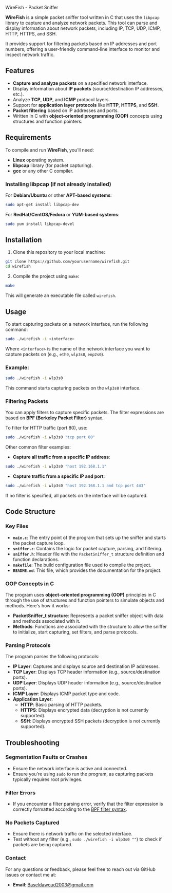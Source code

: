 WireFish - Packet Sniffer

**WireFish** is a simple packet sniffer tool written in C that uses the `libpcap` library to capture and analyze network packets. This tool can parse and display information about network packets, including IP, TCP, UDP, ICMP, HTTP, HTTPS, and SSH.

It provides support for filtering packets based on IP addresses and port numbers, offering a user-friendly command-line interface to monitor and inspect network traffic.

## Features

- **Capture and analyze packets** on a specified network interface.
- Display information about **IP packets** (source/destination IP addresses, etc.).
- Analyze **TCP**, **UDP**, and **ICMP** protocol layers.
- Support for **application layer protocols** like **HTTP**, **HTTPS**, and **SSH**.
- **Packet filtering** based on IP addresses and ports.
- Written in C with **object-oriented programming (OOP)** concepts using structures and function pointers.

## Requirements

To compile and run **WireFish**, you'll need:

- **Linux** operating system.
- **libpcap** library (for packet capturing).
- **gcc** or any other C compiler.

### Installing libpcap (if not already installed)

For **Debian/Ubuntu** or other **APT-based systems**:

```bash
sudo apt-get install libpcap-dev
```

For **RedHat/CentOS/Fedora** or **YUM-based systems**:

```bash
sudo yum install libpcap-devel
```

## Installation

1. Clone this repository to your local machine:

```bash
git clone https://github.com/yourusername/wirefish.git
cd wirefish
```

2. Compile the project using `make`:

```bash
make
```

This will generate an executable file called `wirefish`.

## Usage

To start capturing packets on a network interface, run the following command:

```bash
sudo ./wirefish -i <interface>
```

Where `<interface>` is the name of the network interface you want to capture packets on (e.g., `eth0`, `wlp3s0`, `enp2s0`).

### Example:

```bash
sudo ./wirefish -i wlp3s0
```

This command starts capturing packets on the `wlp3s0` interface.

### Filtering Packets

You can apply filters to capture specific packets. The filter expressions are based on **BPF (Berkeley Packet Filter)** syntax. 

To filter for HTTP traffic (port 80), use:

```bash
sudo ./wirefish -i wlp3s0 "tcp port 80"
```

Other common filter examples:

- **Capture all traffic from a specific IP address**:

```bash
sudo ./wirefish -i wlp3s0 "host 192.168.1.1"
```

- **Capture traffic from a specific IP and port**:

```bash
sudo ./wirefish -i wlp3s0 "host 192.168.1.1 and tcp port 443"
```

If no filter is specified, all packets on the interface will be captured.

## Code Structure

### Key Files

- **`main.c`**: The entry point of the program that sets up the sniffer and starts the packet capture loop.
- **`sniffer.c`**: Contains the logic for packet capture, parsing, and filtering.
- **`sniffer.h`**: Header file with the `PacketSniffer_t` structure definition and function declarations.
- **`makefile`**: The build configuration file used to compile the project.
- **`README.md`**: This file, which provides the documentation for the project.

### OOP Concepts in C

The program uses **object-oriented programming (OOP)** principles in C through the use of structures and function pointers to simulate objects and methods. Here's how it works:

- **PacketSniffer_t structure**: Represents a packet sniffer object with data and methods associated with it.
- **Methods**: Functions are associated with the structure to allow the sniffer to initialize, start capturing, set filters, and parse protocols.

### Parsing Protocols

The program parses the following protocols:

- **IP Layer**: Captures and displays source and destination IP addresses.
- **TCP Layer**: Displays TCP header information (e.g., source/destination ports).
- **UDP Layer**: Displays UDP header information (e.g., source/destination ports).
- **ICMP Layer**: Displays ICMP packet type and code.
- **Application Layer**:
  - **HTTP**: Basic parsing of HTTP packets.
  - **HTTPS**: Displays encrypted data (decryption is not currently supported).
  - **SSH**: Displays encrypted SSH packets (decryption is not currently supported).

## Troubleshooting

### Segmentation Faults or Crashes

- Ensure the network interface is active and connected.
- Ensure you're using `sudo` to run the program, as capturing packets typically requires root privileges.

### Filter Errors

- If you encounter a filter parsing error, verify that the filter expression is correctly formatted according to the [BPF filter syntax](https://www.tcpdump.org/manpages/pcap-filter.7.html).

### No Packets Captured

- Ensure there is network traffic on the selected interface.
- Test without any filter (e.g., `sudo ./wirefish -i wlp3s0 ""`) to check if packets are being captured.

### Contact

For any questions or feedback, please feel free to reach out via GitHub issues or contact me at:

- **Email**: Baseldawoud2003@gmail.com
